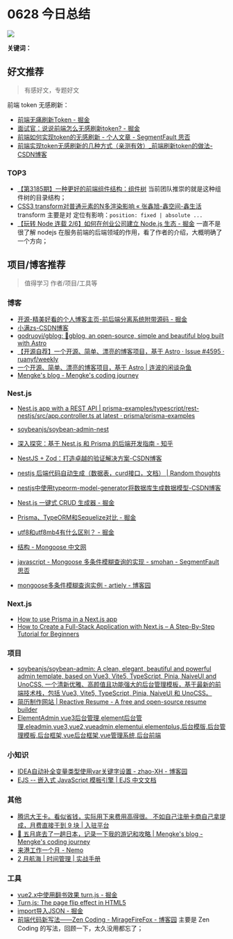 
# 0628 今日总结


![](https://cn.bing.com/th?id=OHR.MethoniCastle_EN-US9447007951_UHD.jpg)

**关键词：** 



## 好文推荐
> 有感好文，专题好文


前端 token 无感刷新：

- [前端无痛刷新Token - 掘金](https://juejin.cn/post/7075348765162340383?searchId=202406131000426E390CC8BCBFA839CAED)
- [面试官：说说前端怎么无感刷新token? - 掘金](https://juejin.cn/post/7214060626519277629)
- [前端如何实现token的无感刷新 - 个人文章 - SegmentFault 思否](https://segmentfault.com/a/1190000040850857)
- [前端实现token无感刷新的几种方式（亲测有效）_前端刷新token的做法-CSDN博客](https://blog.csdn.net/u010952787/article/details/121655780)





### TOP3

- [【第3185期】一种更好的前端组件结构：组件树](https://mp.weixin.qq.com/s/4xKvPmD7IgWCFsMu0tFwkA) 当前团队推崇的就是这种组件树的目录结构；
- [CSS3 transform对普通元素的N多渲染影响 « 张鑫旭-鑫空间-鑫生活](https://www.zhangxinxu.com/wordpress/2015/05/css3-transform-affect/) transform 主要是对 定位有影响：`position: fixed | absolute ...`
- [【玩转 Node 连载 2/6】如何在创业公司建立 Node.js 生态 - 掘金](https://juejin.cn/post/7293356159938592807) 一直不是很了解 nodejs 在服务前端的后端领域的作用，看了作者的介绍，大概明确了一个方向；


 


## 项目/博客推荐
> 值得学习 作者/项目/工具等

### 博客
- [开源-精美好看的个人博客主页-前后端分离系统附带源码 - 掘金](https://juejin.cn/post/7272401536729301050)
- [小满zs-CSDN博客](https://xiaoman.blog.csdn.net/?type=lately)
- [godruoyi/gblog: 🎈gblog, an open-source, simple and beautiful blog built with Astro](https://github.com/godruoyi/gblog)
- [【开源自荐】一个开源、简单、漂亮的博客项目，基于 Astro · Issue #4595 · ruanyf/weekly](https://github.com/ruanyf/weekly/issues/4595)
- [一个开源、简单、漂亮的博客项目，基于 Astro | 连波的闲谈杂鱼](https://godruoyi.com/)
- [Mengke's blog - Mengke's coding journey](https://www.mengke.me/)


### Nest.js

- [Nest.js app with a REST API | prisma-examples/typescript/rest-nestjs/src/app.controller.ts at latest · prisma/prisma-examples](https://github.com/prisma/prisma-examples/blob/latest/typescript/rest-nestjs/src/app.controller.ts)
- [soybeanjs/soybean-admin-nest](https://github.com/soybeanjs/soybean-admin-nest)
- [深入探究：基于 Nest.js 和 Prisma 的后端开发指南 - 知乎](https://zhuanlan.zhihu.com/p/692774619)
- [NestJS + Zod：打造卓越的验证解决方案-CSDN博客](https://blog.csdn.net/gitblog_00055/article/details/139110609)
- [nestjs 后端代码自动生成（数据表，curd接口，文档） | Random thoughts](https://yueqingsheng.github.io/post/nestjs-hou-duan-dai-ma-zi-dong-sheng-cheng-shu-ju-biao-curd-jie-kou-wen-dang/)
- [nestjs中使用typeorm-model-generator将数据库生成数据模型-CSDN博客](https://blog.csdn.net/kuangshp128/article/details/98062662)
- [Nest.js 一键式 CRUD 生成器 - 掘金](https://juejin.cn/post/7125223128606867463)

- [Prisma、TypeORM和Sequelize对比 - 掘金](https://juejin.cn/post/7343819428173234226)
- [utf8和utf8mb4有什么区别？ - 掘金](https://juejin.cn/post/7375504338758025254)
- [结构 - Mongoose 中文网](https://mongoose.nodejs.cn/docs/guide.html)
- [javascript - Mongoose 多条件模糊查询的实现 - smohan - SegmentFault 思否](https://segmentfault.com/a/1190000008161345)
- [mongoose多条件模糊查询实例 - artiely - 博客园](https://www.cnblogs.com/coolslider/p/7832083.html)

### Next.js

- [How to use Prisma in a Next.js app](https://daily.dev/blog/nextjs-with-prisma)
- [How to Create a Full-Stack Application with Next.js – A Step-By-Step Tutorial for Beginners](https://www.freecodecamp.org/news/build-a-full-stack-application-with-nextjs/)
### 项目

- [soybeanjs/soybean-admin: A clean, elegant, beautiful and powerful admin template, based on Vue3, Vite5, TypeScript, Pinia, NaiveUI and UnoCSS. 一个清新优雅、高颜值且功能强大的后台管理模板，基于最新的前端技术栈，包括 Vue3, Vite5, TypeScript, Pinia, NaiveUI 和 UnoCSS。](https://github.com/soybeanjs/soybean-admin)
- [简历制作网站 | Reactive Resume - A free and open-source resume builder](https://rxresu.me/)
- [ElementAdmin vue3后台管理,element后台管理,eleadmin,vue3,vue2,vueadmin,elementui,elementplus,后台模版,后台管理模板,后台框架,vue后台框架,vue管理系统,后台前端](https://demo.eleadmin.cn/dashboard/workplace)



### 小知识

- [IDEA自动补全变量类型使用var关键字设置 - zhao-XH - 博客园](https://www.cnblogs.com/zhao-XH/p/17974479)
- [EJS -- 嵌入式 JavaScript 模板引擎 | EJS 中文文档](https://ejs.bootcss.com/#install)


### 其他

- [腾讯大王卡。看似省钱，实际用下来费用高得很。 不如自己注册卡商自己拿提成，月费直接干到 9 块 | 入驻平台](https://ym.ksjhaoka.com/invite?s=Ky8WlDks87848)
- [🗼 五月底去了一趟日本，记录一下我的游记和攻略 | Mengke's blog - Mengke's coding journey](https://www.mengke.me/blog/202405/Travels_In_Japan)
- [来港工作一个月 - Nemo](https://nemo.cool/977.html)
- [2 月航海 | 时间管理 | 实战手册](https://www.yuque.com/huaxiaheikelianmeng/ploon9/gn2id7mm8f4z7whw)


### 工具

- [vue2.x中使用翻书效果 turn.js - 掘金](https://juejin.cn/post/7054036768248561678)
- [Turn.js: The page flip effect in HTML5](http://turnjs.com/#getting-started)
- [import导入JSON - 掘金](https://juejin.cn/post/6978033638533234719)
- [前端代码新写法——Zen Coding - MirageFireFox - 博客园](https://www.cnblogs.com/MirageFox/p/5583714.html) 主要是 Zen Coding 的写法，回顾一下，太久没用都忘了；